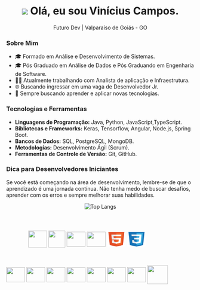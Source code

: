 <div align="center">
  <h1><img src="https://raw.githubusercontent.com/iampavangandhi/iampavangandhi/master/gifs/Hi.gif" width="30px"> Olá, eu sou Vinícius Campos.</h1>
  <p>Futuro Dev | Valparaíso de Goiás - GO</p>
</div>

### Sobre Mim
- 🎓 Formado em Análise e Desenvolvimento de Sistemas.
- 🎓 Pós Graduado em Análise de Dados e Pós Graduando em Engenharia de Software.
- 👨‍💻 Atualmente trabalhando com Analista de aplicação e Infraestrutura.
- 🌐 Buscando ingressar em uma vaga de Desenvolvedor Jr.
- 🚀 Sempre buscando aprender e aplicar novas tecnologias.

### Tecnologias e Ferramentas
- **Linguagens de Programação:** Java, Python, JavaScript,TypeScript.
- **Bibliotecas e Frameworks:** Keras, Tensorflow, Angular, Node.js, Spring Boot.
- **Bancos de Dados:** SQL, PostgreSQL, MongoDB.
- **Metodologias:** Desenvolvimento Ágil (Scrum).
- **Ferramentas de Controle de Versão:** Git, GitHub.

### Dica para Desenvolvedores Iniciantes
Se você está começando na área de desenvolvimento, lembre-se de que o aprendizado é uma jornada contínua. Não tenha medo de buscar desafios, aprender com os erros e sempre melhorar suas habilidades.

<div align="center">
  <img src="https://github-readme-stats.vercel.app/api/top-langs/?username=vhcamposq&layout=compact&theme=dracula" alt="Top Langs">
</div>


#
  
<div style="display: inline-block;" align="center"><br>
  <img align="center" height="45" width="50" src="https://cdn.jsdelivr.net/gh/devicons/devicon/icons/java/java-original.svg">
  <img align="center" height="45" width="45" src="https://cdn.jsdelivr.net/gh/devicons/devicon/icons/python/python-original.svg">
  <img align="center" height="40" width="50" src="https://cdn.jsdelivr.net/gh/devicons/devicon/icons/javascript/javascript-original.svg">
  <img align="center" height="40" width="50" src="https://cdn.jsdelivr.net/gh/devicons/devicon/icons/typescript/typescript-original.svg">
  <img align="center" height="40" width="50" src="https://raw.githubusercontent.com/devicons/devicon/master/icons/html5/html5-original.svg">
  <img align="center" height="40" width="50" src="https://raw.githubusercontent.com/devicons/devicon/master/icons/css3/css3-original.svg">



  <br /><br />
  <img align="center" height="40" width="50" src="https://cdn.jsdelivr.net/gh/devicons/devicon/icons/spring/spring-original.svg">
  <img align="center" height="40" width="50" src="https://cdn.jsdelivr.net/gh/devicons/devicon/icons/nodejs/nodejs-plain.svg">
  <img align="center" height="40" width="50" src="https://cdn.jsdelivr.net/gh/devicons/devicon/icons/angularjs/angularjs-original.svg">
  <img align="center" height="40" width="50" src="https://cdn.jsdelivr.net/gh/devicons/devicon/icons/postgresql/postgresql-original.svg">
  <img align="center" height="40" width="50" src="https://cdn.jsdelivr.net/gh/devicons/devicon@latest/icons/azuresqldatabase/azuresqldatabase-original.svg">
  <img align="center" height="40" width="50" src="https://cdn.jsdelivr.net/gh/devicons/devicon@latest/icons/mongodb/mongodb-original.svg" >
  <img align="center" height="40" width="50" src="https://cdn.jsdelivr.net/gh/devicons/devicon@latest/icons/git/git-original.svg" >
  <img align="center" height="50" width="55" src="https://cdn.jsdelivr.net/gh/devicons/devicon/icons/docker/docker-original.svg">
  
          
  
          

</div>

#
  

<br />

